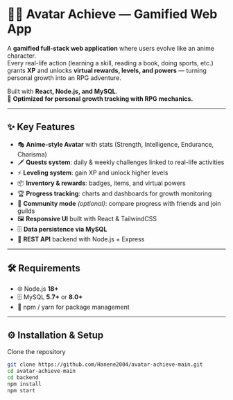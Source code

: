 # 🧙‍♂️ Avatar Achieve — Gamified Web App

A **gamified full-stack web application** where users evolve like an anime character.  
Every real-life action (learning a skill, reading a book, doing sports, etc.) grants **XP** and unlocks **virtual rewards, levels, and powers** — turning personal growth into an RPG adventure.  

Built with **React, Node.js, and MySQL**.  
🚀 **Optimized for personal growth tracking with RPG mechanics.**

---

## ✨ Key Features

- 🎭 **Anime-style Avatar** with stats (Strength, Intelligence, Endurance, Charisma)  
- 🗡️ **Quests system**: daily & weekly challenges linked to real-life activities  
- ⚡ **Leveling system**: gain XP and unlock higher levels  
- 📦 **Inventory & rewards**: badges, items, and virtual powers  
- 🏆 **Progress tracking**: charts and dashboards for growth monitoring  
- 🤝 **Community mode** *(optional)*: compare progress with friends and join guilds  
- 🖼️ **Responsive UI** built with React & TailwindCSS  
- 🗄️ **Data persistence via MySQL**  
- 🔧 **REST API** backend with Node.js + Express  

---

## 🛠️ Requirements

- 🌐 Node.js **18+**  
- 🗄️ MySQL **5.7+** or **8.0+**  
- 🔌 npm / yarn for package management  

---

## ⚙️ Installation & Setup

Clone the repository  
```bash
git clone https://github.com/Hanene2004/avatar-achieve-main.git
cd avatar-achieve-main
cd backend
npm install
npm start
